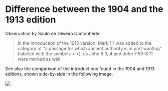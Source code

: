 # Difference between the 1904 and the 1913 edition

Observation by Saulo de Oliveira Cantanhêde:

> In the introduction of the 1913 version, Mark 1:1 was added to the category of "a passage for which ancient authority is in part wanting" (labeled with the symbols \< \>), as John 5:3, 4 and John 7:53-8:11 were marked as well.
 
See also the comparison of the introductions found in the 1904 and 1913 editions, shown side-by-side in the following image.

<img src="assets/images/difference1904and1913.png">



